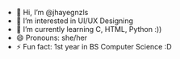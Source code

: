 - 👋 Hi, I’m @jhayegnzls
- 👀 I’m interested in UI/UX Designing
- 🌱 I’m currently learning C, HTML, Python :))
- 😄 Pronouns: she/her
- ⚡ Fun fact: 1st year in BS Computer Science :D

<!---
jhayegnzls/jhayegnzls is a ✨ special ✨ repository because its `README.md` (this file) appears on your GitHub profile.
You can click the Preview link to take a look at your changes.
--->
